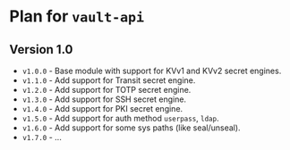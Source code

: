 # Plan for `vault-api`

## Version 1.0
  * `v1.0.0` - Base module with support for KVv1 and KVv2 secret engines.
  * `v1.1.0` - Add support for Transit secret engine.
  * `v1.2.0` - Add support for TOTP secret engine.
  * `v1.3.0` - Add support for SSH secret engine.
  * `v1.4.0` - Add support for PKI secret engine.
  * `v1.5.0` - Add support for auth method `userpass`, `ldap`.
  * `v1.6.0` - Add support for some sys paths (like seal/unseal).
  * `v1.7.0` - ...
